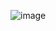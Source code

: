 ![image](https://github.com/yamanemirhan/socketio-chat_app-server/assets/90368997/29fe7d32-7a0e-4f76-bcd6-c25f1ef48443)

